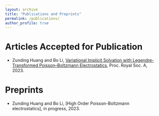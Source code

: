 ```yaml
---
layout: archive
title: "Publications and Preprints"
permalink: /publications/
author_profile: true
---
```


Articles Accepted for Publication
======
* Zunding Huang and Bo Li, [Variational Implicit Solvation with Legendre-Transformed
Poisson–Boltzmann Electrostatics](https://Zunding.github.io/files/HuangLi_Arxiv2023.pdf), Proc. Royal Soc. A, 2023.

Preprints
======
* Zunding Huang and Bo Li, [High Order Poisson-Boltzmann electrostatics], in progress, 2023.
